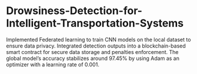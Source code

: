 # Drowsiness-Detection-for-Intelligent-Transportation-Systems
Implemented Federated learning to train CNN models on the local dataset to ensure data privacy. Integrated detection outputs into a blockchain-based smart contract for secure data storage and penalties enforcement. The global model’s accuracy stabilizes around 97.45% by using Adam as an optimizer with a learning rate of 0.001.
